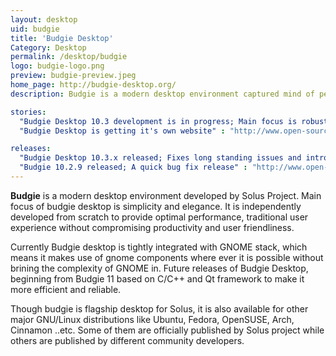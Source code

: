 ```yaml
---
layout: desktop
uid: budgie
title: 'Budgie Desktop'
Category: Desktop
permalink: /desktop/budgie
logo: budgie-logo.png
preview: budgie-preview.jpeg
home_page: http://budgie-desktop.org/
description: Budgie is a modern desktop environment captured mind of people due to it's elgance, simplicty and productive nature. News and updates on budgie desktop.

stories:
  "Budgie Desktop 10.3 development is in progress; Main focus is robustness" : "http://www.open-source-feed.com/2017/04/budgie-desktop-103-development-is-in.html"
  "Budgie Desktop is getting it's own website" : "http://www.open-source-feed.com/2016/12/budgie-desktop-is-getting-its-own.html"

releases:
  "Budgie Desktop 10.3.x released; Fixes long standing issues and introduces essential features " : "http://www.open-source-feed.com/2017/04/budgie-desktop-103x-released-fixes-long.html"
  "Budgie 10.2.9 released; A quick bug fix release" : "http://www.open-source-feed.com/2016/12/budgie-1029-released-quick-bug-fix.html"
---
```


**Budgie** is a modern desktop environment developed by Solus Project. Main focus of budgie desktop is simplicity and elegance. It is independently developed from scratch to provide optimal performance, traditional user experience without compromising productivity and user friendliness.

Currently Budgie desktop is tightly integrated with GNOME stack, which means it makes use of gnome components where ever it is possible without brining the complexity of GNOME in. Future releases of Budgie Desktop, beginning from Budgie 11 based on C/C++ and Qt framework to make it more efficient and reliable.

Though budgie is flagship desktop for Solus, it is also available for other major GNU/Linux distributions like Ubuntu, Fedora, OpenSUSE, Arch, Cinnamon ..etc. Some of them are officially published by Solus project while others are published by different community developers.

